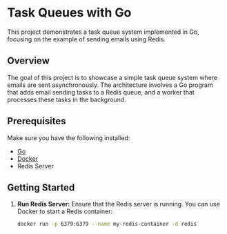 # Task Queues with Go

This project demonstrates a task queue system implemented in Go, focusing on the example of sending emails using Redis.

## Overview

The goal of this project is to showcase a simple task queue system where emails are sent asynchronously. The architecture involves a Go program that adds email sending tasks to a Redis queue, and a worker that processes these tasks in the background.

## Prerequisites

Make sure you have the following installed:

- [Go](https://golang.org/doc/install)
- [Docker](https://www.docker.com/get-started)
- Redis Server

## Getting Started

1. **Run Redis Server:**
   Ensure that the Redis server is running. You can use Docker to start a Redis container:
   ```bash
   docker run -p 6379:6379 --name my-redis-container -d redis
